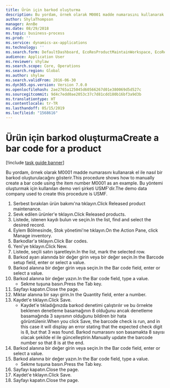 ```yaml
---
title: Ürün için barkod oluşturma
description: Bu yordam, örnek olarak M0001 madde numarasını kullanarak el ile nasıl bir barkod oluşturulacağını gösterir.
author: ShylaThompson
manager: AnnBe
ms.date: 08/29/2018
ms.topic: business-process
ms.prod: ''
ms.service: dynamics-ax-applications
ms.technology: ''
ms.search.form: DefaultDashboard, EcoResProductMaintainWorkspace, EcoResProductOpenCasesFormPart, EcoResProductDetailsExtended, InventItemBarcode, InventItemBarcodeLookup
audience: Application User
ms.reviewer: shylaw
ms.search.scope: Core, Operations
ms.search.region: Global
ms.author: shylaw
ms.search.validFrom: 2016-06-30
ms.dyn365.ops.version: Version 7.0.0
ms.openlocfilehash: 2ae2765a125045d60566267d01e380069d5d527c
ms.sourcegitcommit: 9d4c7edd0ae2053c37c7d81cdd180b16bf3a9d3b
ms.translationtype: HT
ms.contentlocale: tr-TR
ms.lasthandoff: 05/15/2019
ms.locfileid: "1568616"
---
```

# <a name="create-a-bar-code-for-a-product"></a><span data-ttu-id="d68c3-103">Ürün için barkod oluşturma</span><span class="sxs-lookup"><span data-stu-id="d68c3-103">Create a bar code for a product</span></span>

[!include [task guide banner](../../includes/task-guide-banner.md)]

<span data-ttu-id="d68c3-104">Bu yordam, örnek olarak M0001 madde numarasını kullanarak el ile nasıl bir barkod oluşturulacağını gösterir.</span><span class="sxs-lookup"><span data-stu-id="d68c3-104">This procedure shows how to manually create a bar code using the item number M0001 as an example.</span></span> <span data-ttu-id="d68c3-105">Bu yöntemi oluşturmak için kullanılan demo veri şirketi USMF'dir.</span><span class="sxs-lookup"><span data-stu-id="d68c3-105">The demo data company used to create this procedure is USMF.</span></span>

1. <span data-ttu-id="d68c3-106">Serbest bırakılan ürün bakımı'na tıklayın.</span><span class="sxs-lookup"><span data-stu-id="d68c3-106">Click Released product maintenance.</span></span>
2. <span data-ttu-id="d68c3-107">Sevk edilen ürünler'e tıklayın.</span><span class="sxs-lookup"><span data-stu-id="d68c3-107">Click Released products.</span></span>
3. <span data-ttu-id="d68c3-108">Listede, istenen kaydı bulun ve seçin.</span><span class="sxs-lookup"><span data-stu-id="d68c3-108">In the list, find and select the desired record.</span></span>
4. <span data-ttu-id="d68c3-109">Eylem Bölmesinde, Stok yönetimi'ne tıklayın.</span><span class="sxs-lookup"><span data-stu-id="d68c3-109">On the Action Pane, click Manage inventory.</span></span>
5. <span data-ttu-id="d68c3-110">Barkodlar'a tıklayın.</span><span class="sxs-lookup"><span data-stu-id="d68c3-110">Click Bar codes.</span></span>
6. <span data-ttu-id="d68c3-111">Yeni'ye tıklayın.</span><span class="sxs-lookup"><span data-stu-id="d68c3-111">Click New.</span></span>
7. <span data-ttu-id="d68c3-112">Listede, seçili satırı işaretleyin.</span><span class="sxs-lookup"><span data-stu-id="d68c3-112">In the list, mark the selected row.</span></span>
8. <span data-ttu-id="d68c3-113">Barkod ayarı alanında bir değer girin veya bir değer seçin.</span><span class="sxs-lookup"><span data-stu-id="d68c3-113">In the Barcode setup field, enter or select a value.</span></span>
9. <span data-ttu-id="d68c3-114">Barkod alanına bir değer girin veya seçin.</span><span class="sxs-lookup"><span data-stu-id="d68c3-114">In the Bar code field, enter or select a value.</span></span>
10. <span data-ttu-id="d68c3-115">Barkod alanına bir değer yazın.</span><span class="sxs-lookup"><span data-stu-id="d68c3-115">In the Bar code field, type a value.</span></span>
    * <span data-ttu-id="d68c3-116">Sekme tuşuna basın.</span><span class="sxs-lookup"><span data-stu-id="d68c3-116">Press the Tab key.</span></span>  
11. <span data-ttu-id="d68c3-117">Sayfayı kapatın.</span><span class="sxs-lookup"><span data-stu-id="d68c3-117">Close the page.</span></span>
12. <span data-ttu-id="d68c3-118">Miktar alanına bir sayı girin.</span><span class="sxs-lookup"><span data-stu-id="d68c3-118">In the Quantity field, enter a number.</span></span>
13. <span data-ttu-id="d68c3-119">Kaydet'e tıklayın.</span><span class="sxs-lookup"><span data-stu-id="d68c3-119">Click Save.</span></span>
    * <span data-ttu-id="d68c3-120">Kaydet'e tıkladığınızda barkod denetimi çalıştırılır ve bu örnekte beklenen denetleme basamağının 8 olduğunu ancak denetleme basamağında 3 sayısının olduğunu bildiren bir hata görüntülenir.</span><span class="sxs-lookup"><span data-stu-id="d68c3-120">When you click Save, the barcode check is run, and in this case it will display an error stating that the expected check digit is 8, but that 3 was found.</span></span> <span data-ttu-id="d68c3-121">Barkod numarasını son basamakta 8 sayısı olacak şekilde el ile güncelleştirin.</span><span class="sxs-lookup"><span data-stu-id="d68c3-121">Manually update the barcode number so that 8 is at the end.</span></span>  
14. <span data-ttu-id="d68c3-122">Barkod alanına bir değer girin veya seçin.</span><span class="sxs-lookup"><span data-stu-id="d68c3-122">In the Bar code field, enter or select a value.</span></span>
15. <span data-ttu-id="d68c3-123">Barkod alanına bir değer yazın.</span><span class="sxs-lookup"><span data-stu-id="d68c3-123">In the Bar code field, type a value.</span></span>
    * <span data-ttu-id="d68c3-124">Sekme tuşuna basın.</span><span class="sxs-lookup"><span data-stu-id="d68c3-124">Press the Tab key.</span></span>  
16. <span data-ttu-id="d68c3-125">Sayfayı kapatın.</span><span class="sxs-lookup"><span data-stu-id="d68c3-125">Close the page.</span></span>
17. <span data-ttu-id="d68c3-126">Kaydet'e tıklayın.</span><span class="sxs-lookup"><span data-stu-id="d68c3-126">Click Save.</span></span>
18. <span data-ttu-id="d68c3-127">Sayfayı kapatın.</span><span class="sxs-lookup"><span data-stu-id="d68c3-127">Close the page.</span></span>

